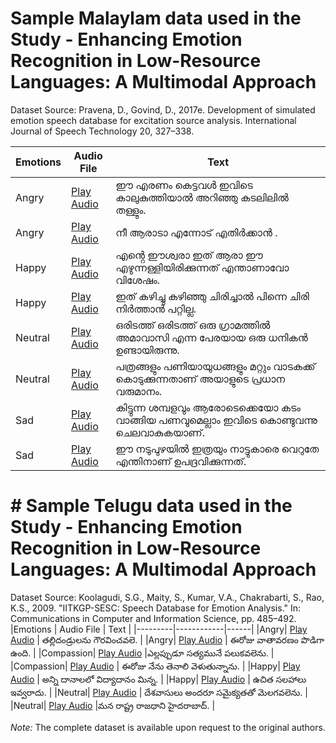
# Sample Malaylam data used in the Study - Enhancing Emotion Recognition in Low-Resource Languages: A Multimodal Approach

Dataset Source: Pravena, D., Govind, D., 2017e. Development of simulated emotion speech database for excitation source analysis. International Journal of Speech Technology 20, 327–338.

|Emotions | Audio File | Text |
|---------|------------|------|
|Angry| [Play Audio](https://github.com/AKA-18/Enhancing-Emotion-Recognition-in-Low-Resource-Languages-A-Multimodal-Approach/assets/101402724/d5a10d39-301c-4a7b-86ff-2afb84a0cfcc) | ഈ എരണം കെട്ടവൾ ഇവിടെ കാലുകുത്തിയാൽ അറിഞ്ഞു കടലിലിൽ തള്ളും. |
|Angry| [Play Audio](https://github.com/AKA-18/Enhancing-Emotion-Recognition-in-Low-Resource-Languages-A-Multimodal-Approach/assets/101402724/8e347a56-6b2a-4315-a82e-4ae0ef9b9431) | നീ ആരാടാ എന്നോട് എതിർക്കാൻ . |
|Happy| [Play Audio](https://github.com/AKA-18/Enhancing-Emotion-Recognition-in-Low-Resource-Languages-A-Multimodal-Approach/assets/101402724/230abd46-940e-4ea6-92eb-e35c5e225c24)| എൻ്റെ ഈശ്വരാ ഇത് ആരാ ഈ എഴുന്നള്ളിയിരിക്കുന്നത് എന്താണാവോ വിശേഷം.|
|Happy|[Play Audio](https://github.com/AKA-18/Enhancing-Emotion-Recognition-in-Low-Resource-Languages-A-Multimodal-Approach/assets/101402724/b1c80462-f285-42e6-a54d-1e88ede79992)|ഇത് കഴിച്ചു കഴിഞ്ഞു ചിരിച്ചാൽ പിന്നെ ചിരി നിർത്താൻ പറ്റില്ല.|
|Neutral|[Play Audio](https://github.com/AKA-18/Enhancing-Emotion-Recognition-in-Low-Resource-Languages-A-Multimodal-Approach/assets/101402724/62296f89-8fb3-4e20-b706-1b35938555d6)|ഒരിടത്ത് ഒരിടത്ത്  ഒരു ഗ്രാമത്തിൽ അമാവാസി എന്ന പേരയായ ഒരു ധനികൻ ഉണ്ടായിരുന്നു.| 
|Neutral|[Play Audio](https://github.com/AKA-18/Enhancing-Emotion-Recognition-in-Low-Resource-Languages-A-Multimodal-Approach/assets/101402724/60dba643-c383-44ab-935b-180c2adbac97)|പത്രങ്ങളും പണിയായുധങ്ങളും മറ്റും വാടകക്ക് കൊടുക്കുന്നതാണ് അയാളുടെ പ്രധാന വരുമാനം.|
|Sad|[Play Audio](https://github.com/AKA-18/Enhancing-Emotion-Recognition-in-Low-Resource-Languages-A-Multimodal-Approach/assets/101402724/9355f6b6-410d-4403-ae82-a6606071d2da)|കിട്ടുന്ന ശമ്പളവും ആരോടെക്കെയോ കടം വാങ്ങിയ പണവുമെല്ലാം ഇവിടെ കൊണ്ടുവന്നു ചെലവാകുകയാണ്.|
|Sad|[Play Audio](https://github.com/AKA-18/Enhancing-Emotion-Recognition-in-Low-Resource-Languages-A-Multimodal-Approach/assets/101402724/d4817a49-f958-420f-9663-d97791a9d4bb)|ഈ നടുപുഴയിൽ ഇത്രയും നാട്ടുകാരെ  വെറുതേ എന്തിനാണ് ഉപദ്രവിക്കുന്നത്.|

# # Sample Telugu data used in the Study - Enhancing Emotion Recognition in Low-Resource Languages: A Multimodal Approach
Dataset Source: Koolagudi, S.G., Maity, S., Kumar, V.A., Chakrabarti, S., Rao, K.S., 2009. "IITKGP-SESC: Speech Database for Emotion Analysis." In: Communications in Computer and Information Science, pp. 485–492.
|Emotions | Audio File | Text |
|---------|------------|------|
|Angry| [Play Audio](https://github.com/AKA-18/Enhancing-Emotion-Recognition-in-Low-Resource-Languages-A-Multimodal-Approach/assets/101402724/d98f1e46-9d52-4ca3-ad76-2aa38ede5c8c) | తల్లిదండ్రులను గౌరవించవలె. |
|Angry| [Play Audio](https://github.com/AKA-18/Enhancing-Emotion-Recognition-in-Low-Resource-Languages-A-Multimodal-Approach/assets/101402724/6a6958bd-3431-4f48-a63b-6a9b69f33517) | ఈరోజు వాతావరణం పొడిగా ఉంది. |
|Compassion| [Play Audio](https://github.com/AKA-18/Enhancing-Emotion-Recognition-in-Low-Resource-Languages-A-Multimodal-Approach/assets/101402724/5c3cb327-0c9c-4ff7-8771-2e00c85ce5b2) |ఎల్లప్పుడూ సత్యమునే పలుకవలెను.  |
|Compassion| [Play Audio](https://github.com/AKA-18/Enhancing-Emotion-Recognition-in-Low-Resource-Languages-A-Multimodal-Approach/assets/101402724/4645b891-bd7b-4db9-9c2d-74e21cbb064f) | ఈరోజు నేను తెనాలి వెళుతున్నాను. |
|Happy| [Play Audio](https://github.com/AKA-18/Enhancing-Emotion-Recognition-in-Low-Resource-Languages-A-Multimodal-Approach/assets/101402724/3a8f098f-b59b-4d4c-9252-8dcd81345323) | అన్ని దానాలలో విద్యాదానం మిన్న. |
|Happy| [Play Audio](https://github.com/AKA-18/Enhancing-Emotion-Recognition-in-Low-Resource-Languages-A-Multimodal-Approach/assets/101402724/24e9ea3e-1aaa-42c2-8f83-44e8486901ca) | ఉచిత సలహాలు ఇవ్వరాదు. |
|Neutral| [Play Audio](https://github.com/AKA-18/Enhancing-Emotion-Recognition-in-Low-Resource-Languages-A-Multimodal-Approach/assets/101402724/e40a94fa-a728-4547-b7f1-21107cb68046) | దేశవాసులు అందరూ సమైక్యతతో మెలగవలెను.  |
|Neutral| [Play Audio](https://github.com/AKA-18/Enhancing-Emotion-Recognition-in-Low-Resource-Languages-A-Multimodal-Approach/assets/101402724/5decec7c-4ee2-4289-a442-0956a6bfb4c8) |మన రాష్ట్ర రాజధాని హైదరాబాద్.  |


*Note:* The complete dataset is available upon request to the original authors.




















